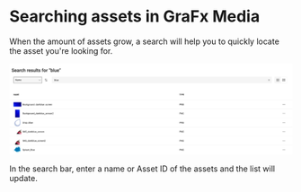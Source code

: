 # Searching assets in GraFx Media

When the amount of assets grow, a search will help you to quickly locate the asset you're looking for.

![appscreen](search-blue.png)

In the search bar, enter a name or Asset ID of the assets and the list will update.
